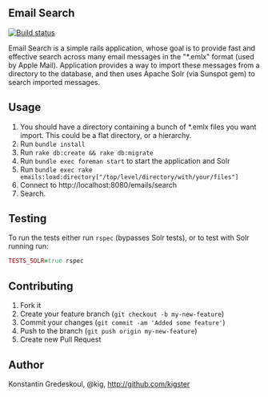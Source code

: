 ## Email Search 

[![Build status](https://secure.travis-ci.org/kigster/email-search.png)](http://travis-ci.org/kigster/email-search)

Email Search is a simple rails application, whose goal is to provide fast and effective search across many
email messages in the "*.emlx" format (used by Apple Mail).  Application provides a way to import these messages
from a directory to the database, and then uses Apache Solr (via Sunspot gem) to search imported messages.

## Usage

1. You should have a directory containing a bunch of *.emlx files you want import.  This could be a flat directory, or a hierarchy.
2. Run ```bundle install```
3. Run ```rake db:create && rake db:migrate```
4. Run ```bundle exec foreman start``` to start the application and Solr
5. Run ```bundle exec rake emails:load:directory["/top/level/directory/with/your/files"]```
4. Connect to http://localhost:8080/emails/search
5. Search.

## Testing

To run the tests either run ```rspec``` (bypasses Solr tests), or to test with Solr running run:

```ruby
TESTS_SOLR=true rspec
```

## Contributing

1. Fork it
2. Create your feature branch (`git checkout -b my-new-feature`)
3. Commit your changes (`git commit -am 'Added some feature'`)
4. Push to the branch (`git push origin my-new-feature`)
5. Create new Pull Request

## Author

Konstantin Gredeskoul, @kig, http://github.com/kigster
